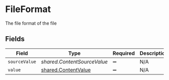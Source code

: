 # FileFormat

The file format of the file


## Fields

| Field                                                             | Type                                                              | Required                                                          | Description                                                       | Example                                                           |
| ----------------------------------------------------------------- | ----------------------------------------------------------------- | ----------------------------------------------------------------- | ----------------------------------------------------------------- | ----------------------------------------------------------------- |
| `sourceValue`                                                     | *shared.ContentSourceValue*                                       | :heavy_minus_sign:                                                | N/A                                                               | abc                                                               |
| `value`                                                           | [shared.ContentValue](../../../sdk/models/shared/contentvalue.md) | :heavy_minus_sign:                                                | N/A                                                               | pdf                                                               |